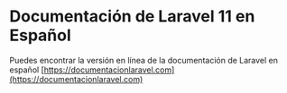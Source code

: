 # Documentación de Laravel 11 en Español

Puedes encontrar la versión en línea de la documentación de Laravel en español [https://documentacionlaravel.com](https://documentacionlaravel.com)
